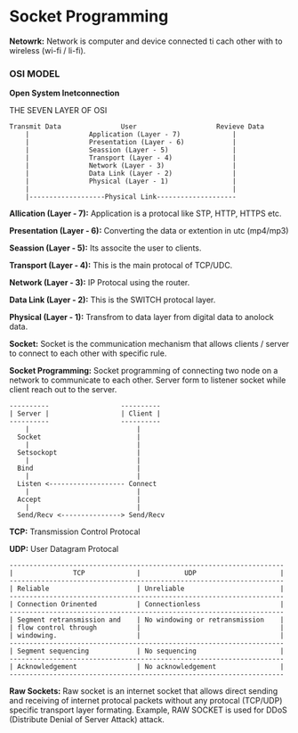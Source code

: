# Socket Programming

**Netowrk:** Network is computer and device connected ti cach other with to wireless (wi-fi / li-fi).


### OSI MODEL
**Open System Inetconnection**

THE SEVEN LAYER OF OSI

```
Transmit Data				User					Revieve Data
	|				Application (Layer - 7)				|
	|				Presentation (Layer - 6)			|
	|				Seassion (Layer - 5)				|
	|				Transport (Layer - 4)				|
	|				Network (Layer - 3)					|
	|				Data Link (Layer - 2)				|
	|				Physical (Layer - 1)				|
	|													|
	|-------------------Physical Link--------------------
```

**Allication (Layer - 7):** Application is a protocal like STP, HTTP, HTTPS etc.

**Presentation (Layer - 6):** Converting the data or extention in utc (mp4/mp3)

**Seassion (Layer - 5):** Its associte the user to clients.

**Transport (Layer - 4):** This is the main protocal of TCP/UDC.

**Network (Layer - 3):** IP Protocal using the router.

**Data Link (Layer - 2):** This is the SWITCH protocal layer.

**Physical (Layer - 1):** Transfrom to data layer from digital data to anolock data.


**Socket:** Socket is the communication mechanism that allows clients / server to connect to each other with specific rule.

**Socket Programming:** Socket programming of connecting two node on a network to communicate to each other. Server form to listener socket while client reach out to the server.

```
----------					----------
| Server |					| Client |
----------					----------
	|							|
  Socket						|
	|							|
  Setsockopt					|
    |							|
  Bind							|
    |							|
  Listen <------------------- Connect
    |							|
  Accept						|
    |							|
  Send/Recv <---------------> Send/Recv
``` 

**TCP:** Transmission Control Protocal

**UDP:** User Datagram Protocal

```
---------------------------------------------------------------------
|				TCP				|			UDP						|
---------------------------------------------------------------------
| Reliable						| Unreliable						|
---------------------------------------------------------------------
| Connection Orinented			| Connectionless					|
---------------------------------------------------------------------
| Segment retransmission and	| No windowing or retransmission	|
| flow control through			|									|
| windowing. 					|									|
---------------------------------------------------------------------
| Segment sequencing			| No sequencing						|
---------------------------------------------------------------------
| Acknowledgement				| No acknowledgement				|
---------------------------------------------------------------------
```

**Raw Sockets:** Raw socket is an internet socket that allows direct sending and receiving of internet protocal packets without any protocal (TCP/UDP) specific transport layer formating. Example, RAW SOCKET is used for DDoS (Distribute Denial of Server Attack) attack.
